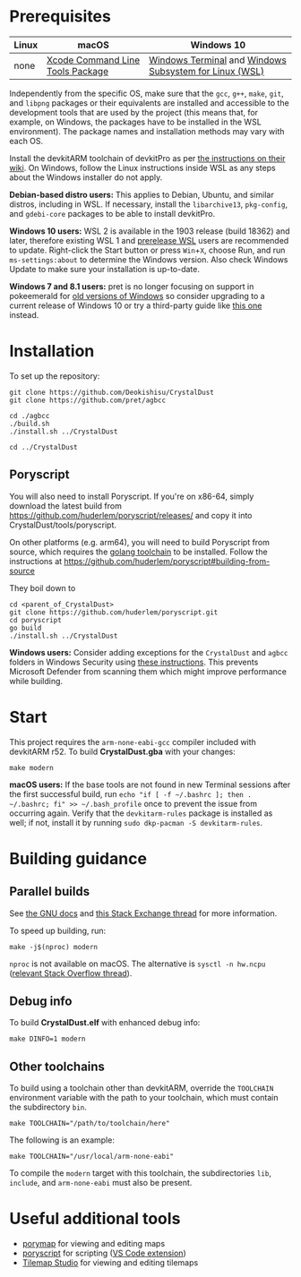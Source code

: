 # Prerequisites

| Linux | macOS | Windows 10
| - | - | -
| none | [Xcode Command Line Tools Package][xcode] | [Windows Terminal][terminal] and [Windows Subsystem for Linux (WSL)][wsl]

[xcode]: https://developer.apple.com/library/archive/technotes/tn2339/_index.html
[terminal]: https://docs.microsoft.com/windows/terminal/get-started
[wsl]: https://docs.microsoft.com/windows/wsl/install-win10

Independently from the specific OS, make sure that the `gcc`, `g++`, `make`, `git`, and `libpng` packages or their equivalents are installed and accessible to the development tools that are used by the project (this means that, for example, on Windows, the packages have to be installed in the WSL environment). The package names and installation methods may vary with each OS.

Install the devkitARM toolchain of devkitPro as per [the instructions on their wiki](https://devkitpro.org/wiki/devkitPro_pacman). On Windows, follow the Linux instructions inside WSL as any steps about the Windows installer do not apply.

**Debian-based distro users:** This applies to Debian, Ubuntu, and similar distros, including in WSL. If necessary, install the `libarchive13`, `pkg-config`, and `gdebi-core` packages to be able to install devkitPro.

**Windows 10 users:** WSL 2 is available in the 1903 release (build 18362) and later, therefore existing WSL 1 and [prerelease WSL](https://docs.microsoft.com/windows/wsl/install-legacy) users are recommended to update. Right-click the Start button or press `Win`+`X`, choose Run, and run `ms-settings:about` to determine the Windows version. Also check Windows Update to make sure your installation is up-to-date.

**Windows 7 and 8.1 users:** pret is no longer focusing on support in pokeemerald for [old versions of Windows](https://support.microsoft.com/help/13853) so consider upgrading to a current release of Windows 10 or try a third-party guide like [this one](https://www.pokecommunity.com/showthread.php?t=425246) instead.


# Installation

To set up the repository:

	git clone https://github.com/Deokishisu/CrystalDust
	git clone https://github.com/pret/agbcc

	cd ./agbcc
	./build.sh
	./install.sh ../CrystalDust

 	cd ../CrystalDust

 ## Poryscript
 You will also need to install Poryscript. If you're on x86-64, simply download the latest build from https://github.com/huderlem/poryscript/releases/ and copy it into CrystalDust/tools/poryscript.

 On other platforms (e.g. arm64), you will need to build Poryscript from source, which requires the [golang toolchain](https://go.dev/) to be installed. Follow the instructions at https://github.com/huderlem/poryscript#building-from-source

 They boil down to 

	cd <parent_of_CrystalDust>
 	git clone https://github.com/huderlem/poryscript.git
	cd poryscript
	go build
	./install.sh ../CrystalDust

**Windows users:** Consider adding exceptions for the `CrystalDust` and `agbcc` folders in Windows Security using [these instructions](https://support.microsoft.com/help/4028485). This prevents Microsoft Defender from scanning them which might improve performance while building.


# Start

This project requires the `arm-none-eabi-gcc` compiler included with devkitARM r52. To build **CrystalDust.gba** with your changes:

	make modern

**macOS users:** If the base tools are not found in new Terminal sessions after the first successful build, run `echo "if [ -f ~/.bashrc ]; then . ~/.bashrc; fi" >> ~/.bash_profile` once to prevent the issue from occurring again. Verify that the `devkitarm-rules` package is installed as well; if not, install it by running `sudo dkp-pacman -S devkitarm-rules`.


# Building guidance


## Parallel builds

See [the GNU docs](https://www.gnu.org/software/make/manual/html_node/Parallel.html) and [this Stack Exchange thread](https://unix.stackexchange.com/questions/208568) for more information.

To speed up building, run:

	make -j$(nproc) modern

`nproc` is not available on macOS. The alternative is `sysctl -n hw.ncpu` ([relevant Stack Overflow thread](https://stackoverflow.com/questions/1715580)).


## Debug info

To build **CrystalDust.elf** with enhanced debug info:

	make DINFO=1 modern


## Other toolchains

To build using a toolchain other than devkitARM, override the `TOOLCHAIN` environment variable with the path to your toolchain, which must contain the subdirectory `bin`.

	make TOOLCHAIN="/path/to/toolchain/here"

The following is an example:

	make TOOLCHAIN="/usr/local/arm-none-eabi"

To compile the `modern` target with this toolchain, the subdirectories `lib`, `include`, and `arm-none-eabi` must also be present.


# Useful additional tools

* [porymap](https://github.com/huderlem/porymap) for viewing and editing maps
* [poryscript](https://github.com/huderlem/poryscript) for scripting ([VS Code extension](https://marketplace.visualstudio.com/items?itemName=karathan.poryscript))
* [Tilemap Studio](https://github.com/Rangi42/tilemap-studio) for viewing and editing tilemaps
